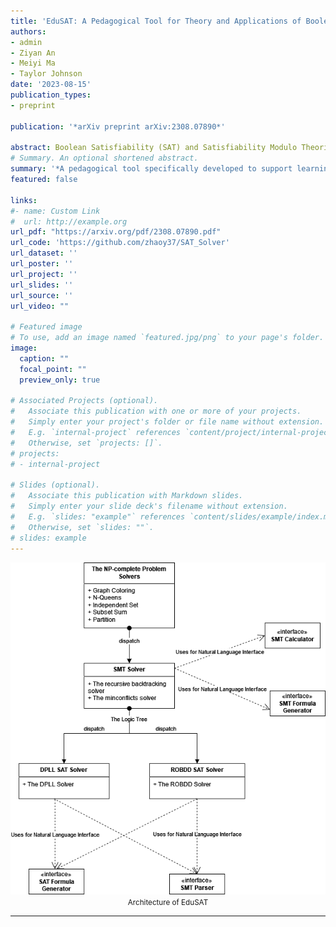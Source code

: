 ```yaml
---
title: 'EduSAT: A Pedagogical Tool for Theory and Applications of Boolean Satisfiability'
authors:
- admin
- Ziyan An
- Meiyi Ma
- Taylor Johnson
date: '2023-08-15'
publication_types:
- preprint

publication: '*arXiv preprint arXiv:2308.07890*'

abstract: Boolean Satisfiability (SAT) and Satisfiability Modulo Theories (SMT) are widely used in automated verification, but there is a lack of interactive tools designed for educational purposes in this field. To address this gap, we present EduSAT, a pedagogical tool specifically developed to support learning and understanding of SAT and SMT solving. EduSAT offers implementations of key algorithms such as the Davis-Putnam-Logemann-Loveland (DPLL) algorithm and the Reduced Order Binary Decision Diagram (ROBDD) for SAT solving. Additionally, EduSAT provides solver abstractions for five NP-complete problems beyond SAT and SMT. Users can benefit from EduSAT by experimenting, analyzing, and validating their understanding of SAT and SMT solving techniques. Our tool is accompanied by comprehensive documentation and tutorials, extensive testing, and practical features such as a natural language interface and SAT and SMT formula generators, which also serve as a valuable opportunity for learners to deepen their understanding. Our evaluation of EduSAT demonstrates its high accuracy, achieving 100% correctness across all the implemented SAT and SMT solvers. We release EduSAT as a python package in .whl file, and the source can be identified at https://github.com/zhaoy37/SAT_Solver.
# Summary. An optional shortened abstract.
summary: '*A pedagogical tool specifically developed to support learning and understanding of SAT and SMT solving*'
featured: false

links:
#- name: Custom Link
#  url: http://example.org
url_pdf: "https://arxiv.org/pdf/2308.07890.pdf"
url_code: 'https://github.com/zhaoy37/SAT_Solver'
url_dataset: ''
url_poster: ''
url_project: ''
url_slides: ''
url_source: ''
url_video: ""

# Featured image
# To use, add an image named `featured.jpg/png` to your page's folder. 
image:
  caption: ""
  focal_point: ""
  preview_only: true

# Associated Projects (optional).
#   Associate this publication with one or more of your projects.
#   Simply enter your project's folder or file name without extension.
#   E.g. `internal-project` references `content/project/internal-project/index.md`.
#   Otherwise, set `projects: []`.
# projects:
# - internal-project

# Slides (optional).
#   Associate this publication with Markdown slides.
#   Simply enter your slide deck's filename without extension.
#   E.g. `slides: "example"` references `content/slides/example/index.md`.
#   Otherwise, set `slides: ""`.
# slides: example
---
```


<center>

![MKCT_workflow](featured.png)
<small>Architecture of EduSAT</small>

</center>

---
